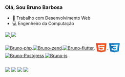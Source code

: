 ### Olá, Sou Bruno Barbosa 


- 🔭 Trabalho com Desenvolvimento Web 
- 💻 Engenheiro da Computação 
<!-- 👯 I’m looking to collaborate on ...
- 🤔 I’m looking for help with ...
- 💬 Ask me about ...
- 📫 How to reach me: ...
- 😄 Pronouns: ...
- ⚡ Fun fact: ...
-->

<div>
  <a href="https://github.com/BrunoBarbosaT">
  <img height="180em" src="https://github-readme-stats.vercel.app/api?username=BrunoBarbosaT&show_icons=true&theme=github_dark&include_all_commits=true&count_private=true"/>
  <img height="180em" src="https://github-readme-stats.vercel.app/api/top-langs/?username=BrunoBarbosaT&layout=compact&langs_count=7&theme=github_dark"/>
</div>
<div style="display: inline_block"><br>
  <img align="center" alt="Bruno-php" height="50" width="60" src="https://cdn.jsdelivr.net/gh/devicons/devicon/icons/php/php-original.svg">
  <img align="center" alt="Bruno-zend" height="50" width="60" src="https://cdn.jsdelivr.net/gh/devicons/devicon/icons/zend/zend-plain.svg">
  <img align="center" alt="Bruno-flutter" height="30" width="40" src="https://cdn.jsdelivr.net/gh/devicons/devicon/icons/flutter/flutter-original.svg">
  <img align="center" alt="Bruno-html" height="30" width="40" src="https://raw.githubusercontent.com/devicons/devicon/master/icons/html5/html5-original.svg">
  <img align="center" alt="Bruno-CSS" height="30" width="40" src="https://raw.githubusercontent.com/devicons/devicon/master/icons/css3/css3-original.svg">
  <img align="center" alt="Bruno-Postgress" height="40" width="50" src="https://cdn.jsdelivr.net/gh/devicons/devicon/icons/postgresql/postgresql-original.svg">
  <img align="center" alt="Bruno-js" height="30" width="40" src="https://cdn.jsdelivr.net/gh/devicons/devicon/icons/javascript/javascript-plain.svg">

</div>
  
  ##
 
<div > 
 
  <a href="https://instagram.com/bruno.btx" target="_blank"><img src="https://img.shields.io/badge/-Instagram-%23E4405F?style=for-the-badge&logo=instagram&logoColor=white" target="_blank"></a>
 <a href="" target="_blank"><img src="https://img.shields.io/badge/Discord-7289DA?style=for-the-badge&logo=discord&logoColor=white" target="_blank"></a> 
  <a href = "mailto:engenheiro.brunobarbosateixeira@gmail.com"><img src="https://img.shields.io/badge/-Gmail-%23333?style=for-the-badge&logo=gmail&logoColor=white" target="_blank"></a>
  <a href="https://www.linkedin.com/in/bruno-barbosat" target="_blank"><img src="https://img.shields.io/badge/-LinkedIn-%230077B5?style=for-the-badge&logo=linkedin&logoColor=white" target="_blank"></a> 
 
  
 
</div>

